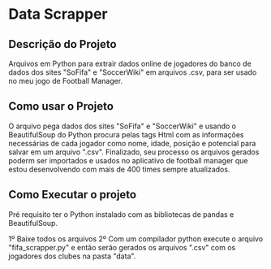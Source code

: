 # Data Scrapper

## Descrição do Projeto 

 Arquivos em Python para extrair dados online de jogadores do banco de dados dos sites "SoFifa" e "SoccerWiki" em arquivos .csv, para ser usado no meu jogo de Football Manager.

## Como usar o Projeto

 O arquivo pega dados dos sites "SoFifa" e "SoccerWiki" e usando o BeautifulSoup do Python procura pelas tags Html com as informações necessárias de cada jogador como nome, idade, posição e potencial para salvar em um arquivo ".csv". Finalizado, seu processo os arquivos gerados poderm ser importados e usados no aplicativo de football manager que estou desenvolvendo com mais de 400 times sempre atualizados.

## Como Executar o projeto

Pré requisito ter o Python instalado com as bibliotecas de pandas e BeautifulSoup.

 1º Baixe todos os arquivos
 2º Com um compilador python execute o arquivo "fifa_scrapper.py" e então serão gerados os arquivos ".csv" com os jogadores dos clubes na pasta "data".
